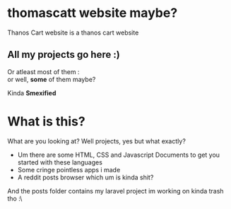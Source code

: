 # thomascatt website maybe?
Thanos Cart website is a thanos cart website

## All my projects go here :)
Or atleast most of them :\
or well, **some** of them maybe?

Kinda **Smexified**

# What is this?

What are you looking at? Well projects, yes but what exactly?

- Um there are some HTML, CSS and Javascript Documents to get you started with these languages
- Some cringe pointless apps i made
- A reddit posts browser which um is kinda shit?

And the posts folder contains my laravel project im working on
kinda trash tho :\

